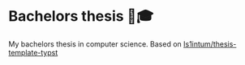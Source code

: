 # Bachelors thesis 📖🎓

My bachelors thesis in computer science. Based on [Is1intum/thesis-template-typst](https://github.com/ls1intum/thesis-template-typst)
